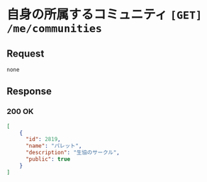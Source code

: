 # 自身の所属するコミュニティ `[GET] /me/communities`

## Request
```
none
```

## Response
 
### 200 OK
```json
[
    {
      "id": 2819,
      "name": "パレット",
      "description": "生協のサークル",
      "public": true
    }
]
```
